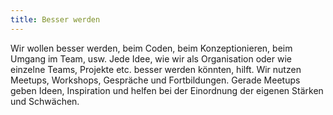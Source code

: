 ```yaml
---
title: Besser werden
---
```


Wir wollen besser werden, beim Coden, beim Konzeptionieren, beim Umgang im Team, usw. Jede Idee, wie wir als Organisation oder wie einzelne Teams, Projekte etc. besser werden könnten, hilft. Wir nutzen Meetups, Workshops, Gespräche und Fortbildungen. Gerade Meetups geben Ideen, Inspiration und helfen bei der Einordnung der eigenen Stärken und Schwächen.